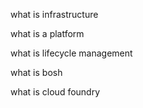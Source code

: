 what is infrastructure

what is a platform

what is lifecycle management

what is bosh

what is cloud foundry
